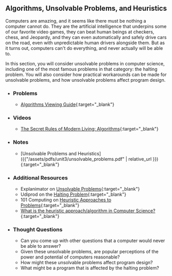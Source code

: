 ## Algorithms, Unsolvable Problems, and Heuristics

Computers are amazing, and it seems like there must be nothing a computer cannot do. They are the artificial intelligence that underpins some of our favorite video games, they can beat human beings at checkers, chess, and Jeopardy, and they can even automatically and safely drive cars on the road, even with unpredictable human drivers alongside them. But as it turns out, computers can't do everything, and never actually will be able to.

In this section, you will consider unsolvable problems in computer science, including one of the most famous problems in that category: the halting problem. You will also consider how practical workarounds can be made for unsolvable problems, and how unsolvable problems affect program design.

- ### Problems
  - [Algorithms Viewing Guide](https://docs.google.com/document/d/1Gvf2YDGnH48T1Lf0iVGLFszkn6oWMvV1zxlr6G_Q4RI/copy){:target="_blank"}
  
- ### Videos
  - [The Secret Rules of Modern Living: Algorithms](https://ihavenotv.com/the-secret-rules-of-modern-living-algorithms){:target="_blank"}
  
- ### Notes
  - [Unsolvable Problems and Heuristics]({{"/assets/pdfs/unit3/unsolvable_problems.pdf" | relative_url }}){:target="_blank"}
  
- ### Additional Resources
  - Explanimator on [Unsolvable Problems](https://www.youtube.com/embed/Hex2hqPvOQ8){:target="_blank"}
  - Udiprod on the [Halting Problem](https://www.youtube.com/embed/92WHN-pAFCs){:target="_blank"}
  - 101 Computing on [Heuristic Approaches to Problems](http://www.101computing.net/heuristic-approaches-to-problem-solving/){:target="_blank"} 
  - [What is the heuristic approach/algorithm in Computer Science?](https://www.quora.com/What-is-the-heuristic-approach-algorithm-in-computer-science){:target="_blank"}

- ### Thought Questions
  - Can you come up with other questions that a computer would never be able to answer?
  - Given these unsolvable problems, are popular perceptions of the power and potential of computers reasonable?
  - How might these unsolvable problems affect program design?
  - What might be a program that is affected by the halting problem?
